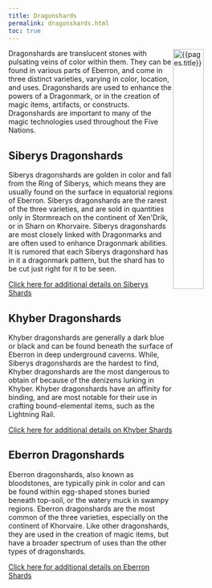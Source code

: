 ```yaml
---
title: Dragonshards
permalink: dragonshards.html
toc: true
---
```


<img src='images/objects/{{page.title}}.jpg' alt='{{pages.title}}' style="float:right; width:35%;">

Dragonshards are translucent stones with pulsating veins of color within them. They can be found in various parts of Eberron, and come in three distinct varieties, varying in color, location, and uses. Dragonshards are used to enhance the powers of a Dragonmark, or in the creation of magic items, artifacts, or constructs. Dragonshards are important to many of the magic technologies used throughout the Five Nations.

## Siberys Dragonshards
Siberys dragonshards are golden in color and fall from the Ring of Siberys, which means they are usually found on the surface in equatorial regions of Eberron. Siberys dragonshards are the rarest of the three varieties, and are sold in quantities only in Stormreach on the continent of Xen'Drik, or in Sharn on Khorvaire. Siberys dragonshards are most closely linked with Dragonmarks and are often used to enhance Dragonmark abilities. It is rumored that each Siberys dragonshard has in it a dragonmark pattern, but the shard has to be cut just right for it to be seen.

[Click here for additional details on Siberys Shards](shard_siberys.html)

## Khyber Dragonshards
Khyber dragonshards are generally a dark blue or black and can be found beneath the surface of Eberron in deep underground caverns. While, Siberys dragonshards are the hardest to find, Khyber dragonshards are the most dangerous to obtain of because of the denizens lurking in Khyber. Khyber dragonshards have an affinity for binding, and are most notable for their use in crafting bound-elemental items, such as the Lightning Rail.

[Click here for additional details on Khyber Shards](shard_khyber.html)

## Eberron Dragonshards
Eberron dragonshards, also known as bloodstones, are typically pink in color and can be found within egg-shaped stones buried beneath top-soil, or the watery muck in swampy regions. Eberron dragonshards are the most common of the three varieties, especially on the continent of Khorvaire. Like other dragonshards, they are used in the creation of magic items, but have a broader spectrum of uses than the other types of dragonshards.

[Click here for additional details on Eberron Shards](shard_eberron.html)

